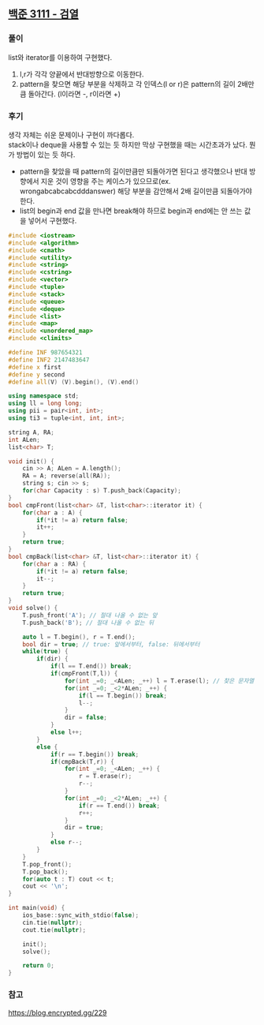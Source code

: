 ## [백준 3111 - 검열](https://www.acmicpc.net/problem/3111)

### 풀이
list와 iterator를 이용하여 구현했다.
1. l,r가 각각 양끝에서 반대방향으로 이동한다.
2. pattern을 찾으면 해당 부분을 삭제하고 각 인덱스(l or r)은 pattern의 길이 2배만큼 돌아간다. (l이라면 -, r이라면 +)

### 후기
생각 자체는 쉬운 문제이나 구현이 까다롭다.  
stack이나 deque을 사용할 수 있는 듯 하지만 막상 구현했을 때는 시간초과가 났다. 뭔가 방법이 있는 듯 하다.  

- pattern을 찾았을 때 pattern의 길이만큼만 되돌아가면 된다고 생각했으나 반대 방향에서 지운 것이 영향을 주는 케이스가 있으므로(ex. wrongabcabcabcdddanswer) 해당 부분을 감안해서 2배 길이만큼 되돌아가야 한다.
- list의 begin과 end 값을 만나면 break해야 하므로 begin과 end에는 안 쓰는 값을 넣어서 구현했다.

```c++
#include <iostream>
#include <algorithm>
#include <cmath>
#include <utility>
#include <string>
#include <cstring>
#include <vector>
#include <tuple>
#include <stack>
#include <queue>
#include <deque>
#include <list>
#include <map>
#include <unordered_map>
#include <climits>

#define INF 987654321
#define INF2 2147483647
#define x first
#define y second
#define all(V) (V).begin(), (V).end()

using namespace std;
using ll = long long;
using pii = pair<int, int>;
using ti3 = tuple<int, int, int>;

string A, RA;
int ALen;
list<char> T;

void init() {
    cin >> A; ALen = A.length();
    RA = A; reverse(all(RA));
    string s; cin >> s;
    for(char Capacity : s) T.push_back(Capacity);
}
bool cmpFront(list<char> &T, list<char>::iterator it) {
    for(char a : A) {
        if(*it != a) return false;
        it++;
    }
    return true;
}
bool cmpBack(list<char> &T, list<char>::iterator it) {
    for(char a : RA) {
        if(*it != a) return false;
        it--;
    }
    return true;
}
void solve() {
    T.push_front('A'); // 절대 나올 수 없는 앞
    T.push_back('B'); // 절대 나올 수 없는 뒤

    auto l = T.begin(), r = T.end();
    bool dir = true; // true: 앞에서부터, false: 뒤에서부터
    while(true) {
        if(dir) {
            if(l == T.end()) break;
            if(cmpFront(T,l)) {
                for(int _=0; _<ALen; _++) l = T.erase(l); // 찾은 문자열 삭제
                for(int _=0; _<2*ALen; _++) {
                    if(l == T.begin()) break;
                    l--;
                }
                dir = false;
            }
            else l++;
        }
        else {
            if(r == T.begin()) break;
            if(cmpBack(T,r)) {
                for(int _=0; _<ALen; _++) {
                    r = T.erase(r);
                    r--;
                }
                for(int _=0; _<2*ALen; _++) {
                    if(r == T.end()) break;
                    r++;
                }
                dir = true;
            }
            else r--;
        }
    }
    T.pop_front();
    T.pop_back();
    for(auto t : T) cout << t;
    cout << '\n';
}

int main(void) {
    ios_base::sync_with_stdio(false);
    cin.tie(nullptr);
    cout.tie(nullptr);

    init();
    solve();

    return 0;
}
```

### 참고
https://blog.encrypted.gg/229